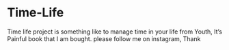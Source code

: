 # Time-Life
Time life project is something like to manage time in your life from Youth, It’s Painful book that I am bought. please follow me on instagram, Thank
